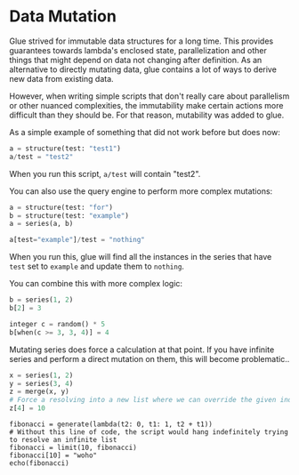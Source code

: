 # Data Mutation

Glue strived for immutable data structures for a long time. This provides guarantees towards lambda's enclosed state, parallelization and other things that might depend on data not changing after definition. As an alternative to directly mutating data, glue contains a lot of ways to derive new data from existing data.

However, when writing simple scripts that don't really care about parallelism or other nuanced complexities, the immutability make certain actions more difficult than they should be. For that reason, mutability was added to glue.

As a simple example of something that did not work before but does now:

```python
a = structure(test: "test1")
a/test = "test2"
```

When you run this script, ``a/test`` will contain "test2".

You can also use the query engine to perform more complex mutations:

```python
a = structure(test: "for")
b = structure(test: "example")
a = series(a, b)

a[test="example"]/test = "nothing"
```

When you run this, glue will find all the instances in the series that have ``test`` set to ``example`` and update them to ``nothing``.

You can combine this with more complex logic:

```python
b = series(1, 2)
b[2] = 3

integer c = random() * 5
b[when(c >= 3, 3, 4)] = 4
```

Mutating series does force a calculation at that point. If you have infinite series and perform a direct mutation on them, this will become problematic..

```python
x = series(1, 2)
y = series(3, 4)
z = merge(x, y)
# Force a resolving into a new list where we can override the given index
z[4] = 10
```

```
fibonacci = generate(lambda(t2: 0, t1: 1, t2 + t1))
# Without this line of code, the script would hang indefinitely trying to resolve an infinite list
fibonacci = limit(10, fibonacci)
fibonacci[10] = "woho"
echo(fibonacci)
```
